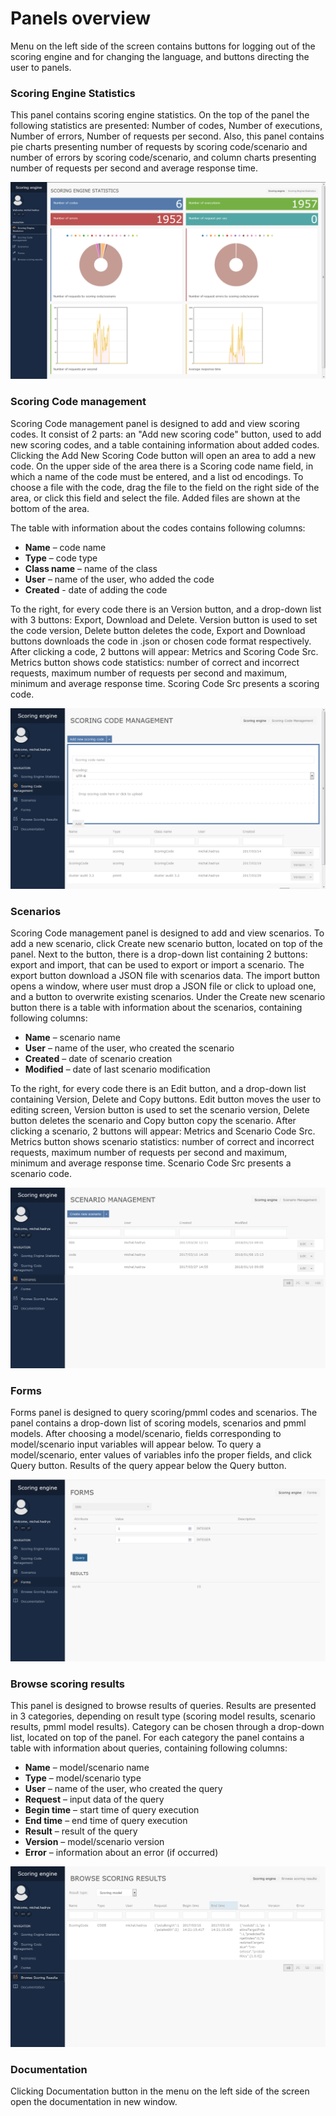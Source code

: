 # Panels overview #
Menu on the left side of the screen contains buttons for logging out of the scoring engine and for changing the language, and buttons directing the user to panels.

### Scoring Engine Statistics ###
This panel contains scoring engine statistics. On the top of the panel the following statistics are presented: Number of codes, Number of executions, Number of errors, Number of requests per second. Also, this panel contains pie charts presenting number of requests by scoring code/scenario and number of errors by scoring code/scenario, and column charts presenting number of requests per second and average response time.

![Scoring Engine Statistics panel](images/Scoring_Engine_Statistics.png "Scoring Engine Statistics panel")

### Scoring Code management ###
Scoring Code management panel is designed to add and view scoring codes. It consist of 2 parts: an "Add new scoring code" button, used to add new scoring codes, and a table containing information about added codes. Clicking the Add New Scoring Code button will open an area to add a new code. On the upper side of the area there is a Scoring code name field, in which a name of the code must be entered, and a list od encodings. To choose a file with the code, drag the file to the field on the right side of the area, or click this field and select the file. Added files are shown at the bottom of the area.

The table with information about the codes contains following columns:

- **Name** – code name
- **Type** – code type
- **Class name** – name of the class
- **User** – name of the user, who added the code
- **Created** - date of adding the code

To the right, for every code there is an Version button, and a drop-down list with 3 buttons: Export, Download and  Delete. Version button is used to set the code version, Delete button deletes the code, Export and Download buttons downloads the code in .json or chosen code format respectively. After clicking a code, 2 buttons will appear: Metrics and Scoring Code Src. Metrics button shows code statistics: number of correct and incorrect requests, maximum number of requests per second and maximum, minimum and average response time. Scoring Code Src presents a scoring code.

![Scoring Code management panel](images/Scoring_Code_management.png "Scoring Code management panel")

### Scenarios ###
Scoring Code management panel is designed to add and view scenarios. To add a new scenario, click Create new scenario button, located on top of the panel. Next to the button, there is a drop-down list containing 2 buttons: export and import, that can be used to export or import a scenario. The export button download a JSON file with scenarios data. The import button opens a window, where user must drop a JSON file or click to upload one, and a button to overwrite existing scenarios. Under the Create new scenario button there is a table with information about the scenarios, containing following columns:

- **Name** – scenario name
- **User** – name of the user, who created the scenario
- **Created** – date of scenario creation
- **Modified** – date of last scenario modification

To the right, for every code there is an Edit button, and a drop-down list containing Version, Delete and Copy buttons. Edit button moves the user to editing screen, Version button is used to set the scenario version, Delete button deletes the scenario and Copy button copy the scenario. After clicking a scenario, 2 buttons will appear: Metrics and Scenario Code Src. Metrics button shows scenario statistics: number of correct and incorrect requests, maximum number of requests per second and maximum, minimum and average response time. Scenario Code Src presents a scenario code.

![Scenarios panel](images/Scenarios.png "Scenarios panel")

### Forms ###
Forms panel is designed to query scoring/pmml codes and scenarios. The panel contains a drop-down list of scoring models, scenarios and pmml models. After choosing a model/scenario, fields corresponding to model/scenario input variables will appear below. To query a model/scenario, enter values of variables info the proper fields, and click Query button. Results of the query appear below the Query button.

![Forms panel](images/Forms.png "Forms panel")

### Browse scoring results ###
This panel is designed to browse results of queries. Results are presented in 3 categories, depending on result type (scoring model results, scenario results, pmml model results). Category can be chosen through a drop-down list, located on top of the panel. For each category the panel contains a table with information about queries, containing following columns:

- **Name** – model/scenario name
- **Type** – model/scenario type
- **User** – name of the user, who created the query
- **Request** – input data of the query
- **Begin time** – start time of query execution
- **End time** – end time of query execution
- **Result** – result of the query
- **Version** – model/scenario version
- **Error** – information about an error (if occurred)

![Browse scoring results panel](images/Browse_scoring_results.png "Browse scoring results panel")

### Documentation ###
Clicking Documentation button in the menu on the left side of the screen open the documentation in new window.